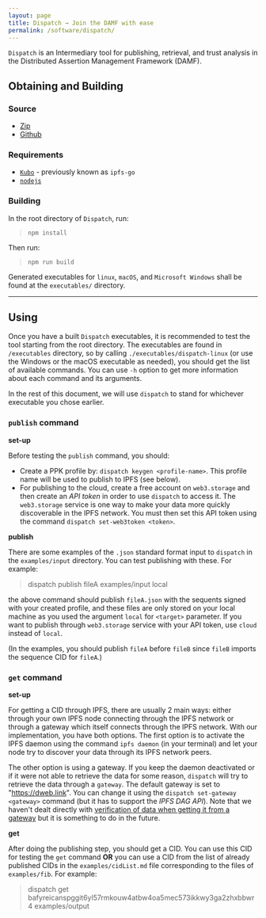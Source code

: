 ```yaml
---
layout: page
title: Dispatch → Join the DAMF with ease
permalink: /software/dispatch/
---
```


`Dispatch` is an Intermediary tool for publishing, retrieval, and trust analysis in the Distributed Assertion Management Framework (DAMF).

## Obtaining and Building

### Source

- [Zip][dispatch-zip]
- [Github][dispatch-repo]

[dispatch-zip]: https://github.com/distributed-assertions/dispatch/archive/refs/heads/main.zip
[dispatch-repo]: https://github.com/distributed-assertions/dispatch

### Requirements

- [`Kubo`][kubo] - previously known as `ipfs-go`
- [`nodejs`][nodejs]

[kubo]: https://github.com/ipfs/kubo
[nodejs]: https://nodejs.org/en/

### Building

In the root directory of `Dispatch`, run:

>     npm install

Then run:

>     npm run build

Generated executables for `linux`, `macOS`, and `Microsoft Windows` shall be found at the `executables/` directory.

----------------

## Using

Once you have a built `Dispatch` executables, it is recommended to test the tool starting from the root directory. The executables are found in `/executables` directory, so by calling `./executables/dispatch-linux` (or use the Windows or the macOS executable as needed), you should get the list of available commands. You can use `-h` option to get more information about each command and its arguments.

In the rest of this document, we will use `dispatch` to stand for whichever executable you chose earlier.

### `publish` command

**set-up**

Before testing the `publish` command, you should:

- Create a PPK profile by: `dispatch keygen <profile-name>`. This profile name will be used to publish to IPFS (see below).
- For publishing to the cloud, create a free account on `web3.storage` and then create an _API token_ in order to use `dispatch` to access it. The `web3.storage` service is one way to make your data more quickly discoverable in the IPFS network. You must then set this API token using the command `dispatch set-web3token <token>`.

**publish**

There are some examples of the `.json` standard format input to `dispatch` in the `examples/input` directory. You can test publishing with these. For example:

>   dispatch publish fileA <your-profile-name> examples/input local

the above command should publish `fileA.json` with the sequents signed with your created profile, and these files are only stored on your local machine as you used the argument `local` for `<target>` parameter. If you want to publish through `web3.storage` service with your API token, use `cloud` instead of `local`.

(In the examples, you should publish `fileA` before `fileB` since `fileB` imports the sequence CID for `fileA`.)

### `get` command

**set-up**

For getting a CID through IPFS, there are usually 2 main ways: either through your own IPFS node connecting through the IPFS network or through a gateway which itself connects through the IPFS network. With our implementation, you have both options. The first option is to activate the IPFS daemon using the command `ipfs daemon` (in your terminal) and let your node try to discover your data through its IPFS network peers.

The other option is using a gateway. If you keep the daemon deactivated or if it were not able to retrieve the data for some reason, `dispatch` will try to retrieve the data through a `gateway`. The default gateway is set to "https://dweb.link". You can change it using the `dispatch set-gateway <gateway>` command (but it has to support the _IPFS DAG API_). Note that we haven't dealt directly with [verification of data when getting it from a gateway](https://docs.ipfs.tech/reference/http/gateway/#specifications) but it is something to do in the future.

**get**

After doing the publishing step, you should get a CID. You can use this CID for testing the `get` command **OR** you can use a CID from the list of already published CIDs in the `examples/cidList.md` file corresponding to the files of `examples/fib`. For example:

>    dispatch get bafyreicanspggit6yl57rmkouw4atbw4oa5mec573ikkwy3ga2zhxbbwr4 examples/output
